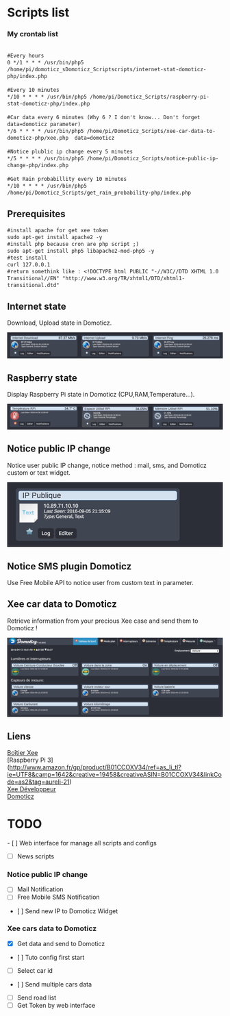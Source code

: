 # Scripts list

### My crontab list

```crontab

#Every hours
0 */1 * * * /usr/bin/php5 /home/pi/domoticz_sDomoticz_Scriptscripts/internet-stat-domoticz-php/index.php

#Every 10 minutes
*/10 * * * * /usr/bin/php5 /home/pi/Domoticz_Scripts/raspberry-pi-stat-domoticz-php/index.php

#Car data every 6 minutes (Why 6 ? I don't know... Don't forget data=domoticz parameter)
*/6 * * * * /usr/bin/php5 /home/pi/Domoticz_Scripts/xee-car-data-to-domoticz-php/xee.php  data=domoticz

#Notice plublic ip change every 5 minutes
*/5 * * * * /usr/bin/php5 /home/pi/Domoticz_Scripts/notice-public-ip-change-php/index.php

#Get Rain probabillity every 10 minutes
*/10 * * * * /usr/bin/php5 /home/pi/Domoticz_Scripts/get_rain_probability-php/index.php

```

## Prerequisites

````
#install apache for get xee token
sudo apt-get install apache2 -y
#install php because cron are php script ;)
sudo apt-get install php5 libapache2-mod-php5 -y
#test install 
curl 127.0.0.1
#return somethink like : <!DOCTYPE html PUBLIC "-//W3C//DTD XHTML 1.0 Transitional//EN" "http://www.w3.org/TR/xhtml1/DTD/xhtml1-transitional.dtd"
````

## Internet state
Download, Upload state in Domoticz.

[![Preview img](internet-stat-domoticz-php/screen/domoticz_inter_stat.png)](https://github.com/T3kstiil3/Domoticz_Scripts/tree/master/internet-stat-domoticz-php)

## Raspberry state
Display Raspberry Pi state in Domoticz (CPU,RAM,Temperature...).

[![Preview img](raspberry-pi-stat-domoticz-php/screen/pi-stat.png)](https://github.com/T3kstiil3/Domoticz_Scripts/tree/master/raspberry-pi-stat-domoticz-php)

## Notice public IP change
Notice user public IP change, notice method : mail, sms, and Domoticz custom or text widget.

![Preview img](notice-public-ip-change-php/screen/notice-ip-screen.png)

## Notice SMS plugin Domoticz
Use Free Mobile API to notice user from custom text in parameter.

## Xee car data to Domoticz
Retrieve information from your precious Xee case and send them to Domoticz !

![Preview img](xee-car-data-to-domoticz-php/screen/cap_domoticz.png)

## Liens
[Boîtier Xee](http://www.amazon.fr/gp/product/B01AIE4CHE/ref=as_li_tl?ie=UTF8&camp=1642&creative=6746&creativeASIN=B01AIE4CHE&linkCode=as2&tag=aureli-21)<br />
[Raspberry Pi 3] (http://www.amazon.fr/gp/product/B01CCOXV34/ref=as_li_tl?ie=UTF8&camp=1642&creative=19458&creativeASIN=B01CCOXV34&linkCode=as2&tag=aureli-21)<br />
[Xee Développeur](https://developer.xee.com/)<br />
[Domoticz](https://domoticz.com/)<br />

# TODO

- [ ] Web interface for manage all scripts and configs
- [ ] News scripts

### Notice public IP change

- [ ] Mail Notification
- [ ] Free Mobile SMS Notification
- [ ] Send new IP to Domoticz Widget

### Xee cars data to Domoticz

- [X] Get data and send to Domoticz
- [ ] Tuto config first start
- [ ] Select car id
- [ ] Send multiple cars data
- [ ] Send road list
- [ ] Get Token by web interface
